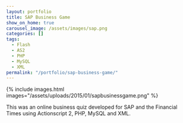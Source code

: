 ```yaml
---
layout: portfolio
title: SAP Business Game
show_on_home: true
carousel_image: /assets/images/sap.png
categories: []
tags:
  - Flash
  - AS2
  - PHP
  - MySQL
  - XML
permalink: "/portfolio/sap-business-game/"
---
```


{% include images.html images="/assets/uploads/2015/01/sapbusinessgame.png" %}

This was an online business quiz developed for SAP and the Financial Times using Actionscript 2, PHP, MySQL and XML.